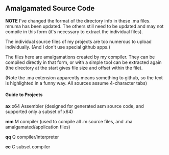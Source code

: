 ## Amalgamated Source Code

**NOTE** I've changed the format of the directory info in these .ma files. mm.ma has been updated. The others still need to be updated and may not compile in this form (it's necessary to extract the individual files).

The individual source files of my projects are too numerous to upload individually. (And I don't use special github apps.)

The files here are amalgamations created by my compiler. They can be compiled directly in that form, or with a simple tool can be extracted again (the directory at the start gives file size and offset within the file).

(Note the .ma extension apparently means something to github, so the text is highlighted in a funny way. All sources assume 4-character tabs)

#### Guide to Projects

**ax** x64 Assembler (designed for generated asm source code, and supported only a subset of x64)

**mm** M compiler (used to compile all .m source files, and .ma amalgamated/application files)

**qq** Q compiler/interpreter

**cc** C subset compiler
